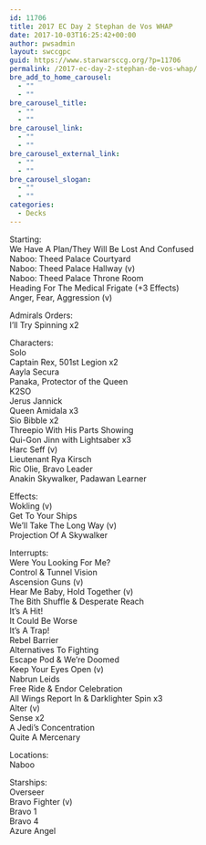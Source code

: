 ```yaml
---
id: 11706
title: 2017 EC Day 2 Stephan de Vos WHAP
date: 2017-10-03T16:25:42+00:00
author: pwsadmin
layout: swccgpc
guid: https://www.starwarsccg.org/?p=11706
permalink: /2017-ec-day-2-stephan-de-vos-whap/
bre_add_to_home_carousel:
  - ""
  - ""
bre_carousel_title:
  - ""
  - ""
bre_carousel_link:
  - ""
  - ""
bre_carousel_external_link:
  - ""
  - ""
bre_carousel_slogan:
  - ""
  - ""
categories:
  - Decks
---
```

Starting:  
We Have A Plan/They Will Be Lost And Confused  
Naboo: Theed Palace Courtyard  
Naboo: Theed Palace Hallway (v)  
Naboo: Theed Palace Throne Room  
Heading For The Medical Frigate (+3 Effects)  
Anger, Fear, Aggression (v)

Admirals Orders:  
I’ll Try Spinning x2

Characters:  
Solo  
Captain Rex, 501st Legion x2  
Aayla Secura  
Panaka, Protector of the Queen  
K2SO  
Jerus Jannick  
Queen Amidala x3  
Sio Bibble x2  
Threepio With His Parts Showing  
Qui-Gon Jinn with Lightsaber x3  
Harc Seff (v)  
Lieutenant Rya Kirsch  
Ric Olie, Bravo Leader  
Anakin Skywalker, Padawan Learner

Effects:  
Wokling (v)  
Get To Your Ships  
We’ll Take The Long Way (v)  
Projection Of A Skywalker

Interrupts:  
Were You Looking For Me?  
Control & Tunnel Vision  
Ascension Guns (v)  
Hear Me Baby, Hold Together (v)  
The Bith Shuffle & Desperate Reach  
It’s A Hit!  
It Could Be Worse  
It’s A Trap!  
Rebel Barrier  
Alternatives To Fighting  
Escape Pod & We’re Doomed  
Keep Your Eyes Open (v)  
Nabrun Leids  
Free Ride & Endor Celebration  
All Wings Report In & Darklighter Spin x3  
Alter (v)  
Sense x2  
A Jedi’s Concentration  
Quite A Mercenary

Locations:  
Naboo

Starships:  
Overseer  
Bravo Fighter (v)  
Bravo 1  
Bravo 4  
Azure Angel